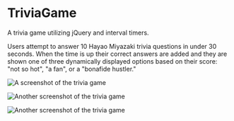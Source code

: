 # TriviaGame
A trivia game utilizing jQuery and interval timers.

Users attempt to answer 10 Hayao Miyazaki trivia questions in under 30 seconds. When the time is up their correct answers are added and they are shown one of three dynamically displayed options based on their score: "not so hot", "a fan", or a "bonafide hustler."

![A screenshot of the trivia game](http://i301.photobucket.com/albums/nn65/reversethis/Screen%20Shot%202017-08-14%20at%207.58.29%20PM.png)

![Another screenshot of the trivia game](http://i301.photobucket.com/albums/nn65/reversethis/Screen%20Shot%202017-08-14%20at%207.58.36%20PM.png)

![Another screenshot of the trivia game](http://i301.photobucket.com/albums/nn65/reversethis/Screen%20Shot%202017-08-14%20at%207.58.58%20PM.png)